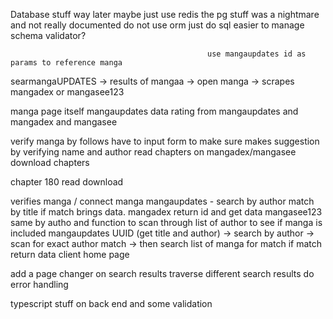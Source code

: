 Database stuff way later
maybe just use redis the pg stuff was a nightmare and not really documented
do not use orm just do sql easier to manage
schema validator?

                                                use mangaupdates id as params to reference manga

searmangaUPDATES -> results of mangaa -> open manga -> scrapes mangadex or mangasee123

manga page itself
mangaupdates data
rating from mangaupdates and mangadex and mangasee

verify manga by follows have to input form to make sure
makes suggestion by verifying name and author
read chapters on mangadex/mangasee
download chapters

chapter 180 read download

verifies manga / connect manga
mangaupdates - search by author match by title if match brings data. mangadex return id and get data
mangasee123 same by autho and function to scan through list of author to see if manga is included
mangaupdates UUID (get title and author) -> search by author -> scan for exact author match -> then search list of manga for match if match return data
client home page

add a page changer on search results traverse different search results do error handling

typescript stuff on back end and some validation
